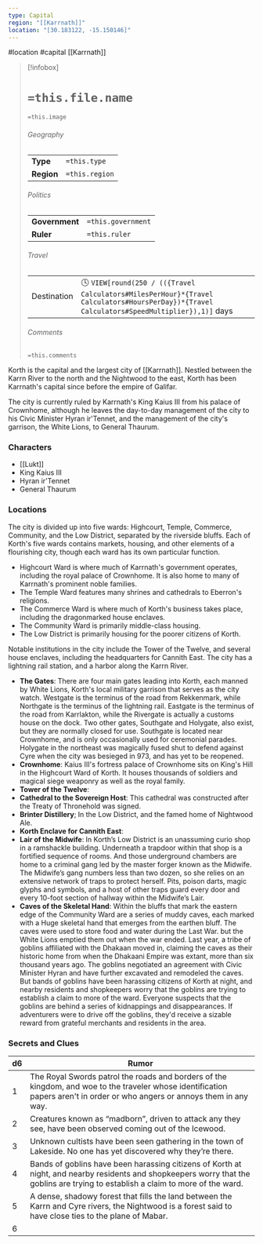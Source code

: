 ```yaml
---
type: Capital
region: "[[Karrnath]]"
location: "[30.183122, -15.150146]"
---
```

 #location #capital [[Karrnath]]

> [!infobox]
> # `=this.file.name`
> `=this.image`
> ###### Geography
> |  |  |
> | ---- | ---- |
> | **Type** | `=this.type` |
> | **Region** | `=this.region` |
> ###### Politics
> |  |  |
> | ---- | ---- |
> | **Government** | `=this.government` |
> | **Ruler** | `=this.ruler` |
> ###### Travel
> |  |  |
> | ---- | ---- |
> | Destination | 🕓 `VIEW[round(250 / (({Travel Calculators#MilesPerHour}*{Travel Calculators#HoursPerDay})*{Travel Calculators#SpeedMultiplier}),1)]` days |
> ###### Comments
> `=this.comments`

Korth is the capital and the largest city of [[Karrnath]]. Nestled between the Karrn River to the north and the Nightwood to the east, Korth has been Karrnath's capital since before the empire of Galifar.

The city is currently ruled by Karrnath's King Kaius III from his palace of Crownhome, although he leaves the day-to-day management of the city to his Civic Minister Hyran ir'Tennet, and the management of the city's garrison, the White Lions, to General Thaurum.

### Characters

* [[Lukt]]
* King Kaius III
* Hyran ir'Tennet
* General Thaurum

### Locations

The city is divided up into five wards: Highcourt, Temple, Commerce, Community, and the Low District, separated by the riverside bluffs. Each of Korth's five wards contains markets, housing, and other elements of a flourishing city, though each ward has its own particular function.

- Highcourt Ward is where much of Karrnath's government operates, including the royal palace of Crownhome. It is also home to many of Karrnath's prominent noble families.
- The Temple Ward features many shrines and cathedrals to Eberron's religions.
- The Commerce Ward is where much of Korth's business takes place, including the dragonmarked house enclaves.
- The Community Ward is primarily middle-class housing.
- The Low District is primarily housing for the poorer citizens of Korth.

Notable institutions in the city include the Tower of the Twelve, and several house enclaves, including the headquarters for Cannith East. The city has a lightning rail station, and a harbor along the Karrn River.

- **The Gates**: There are four main gates leading into Korth, each manned by White Lions, Korth's local military garrison that serves as the city watch. Westgate is the terminus of the road from Rekkenmark, while Northgate is the terminus of the lightning rail. Eastgate is the terminus of the road from Karrlakton, while the Rivergate is actually a customs house on the dock. Two other gates, Southgate and Holygate, also exist, but they are normally closed for use. Southgate is located near Crownhome, and is only occasionally used for ceremonial parades. Holygate in the northeast was magically fused shut to defend against Cyre when the city was besieged in 973, and has yet to be reopened.
- **Crownhome**: Kaius III's fortress palace of Crownhome sits on King's Hill in the Highcourt Ward of Korth. It houses thousands of soldiers and magical siege weaponry as well as the royal family.
- **Tower of the Twelve**:
- **Cathedral to the Sovereign Host**: This cathedral was constructed after the Treaty of Thronehold was signed.
- **Brinter Distillery**; In the Low District, and the famed home of Nightwood Ale.
- **Korth Enclave for Cannith East**:
- **Lair of the Midwife**:  In Korth’s Low District is an unassuming curio shop in a ramshackle building. Underneath a trapdoor within that shop is a fortified sequence of rooms. And those underground chambers are home to a criminal gang led by the master forger known as the Midwife. The Midwife’s gang numbers less than two dozen, so she relies on an extensive network of traps to protect herself. Pits, poison darts, magic glyphs and symbols, and a host of other traps guard every door and every 10-foot section of hallway within the Midwife’s Lair.
- **Caves of the Skeletal Hand**: Within the bluffs that mark the eastern edge of the Community Ward are a series of muddy caves, each marked with a Huge skeletal hand that emerges from the earthen bluff. The caves were used to store food and water during the Last War. but the White Lions emptied them out when the war ended. Last year, a tribe of goblins affiliated with the Dhakaan moved in, claiming the caves as their historic home from when the Dhakaani Empire was extant, more than six thousand years ago.  The goblins negotiated an agreement with Civic Minister Hyran and have further excavated and remodeled the caves. But bands of goblins have been harassing citizens of Korth at night, and nearby residents and shopkeepers worry that the goblins are trying to establish a claim to more of the ward. Everyone suspects that the goblins are behind a series of kidnappings and disappearances. If adventurers were to drive off the goblins, they'd receive a sizable reward from grateful merchants and residents in the area.

### Secrets and Clues

| d6 | Rumor |
| --- | --- |
| 1 | The Royal Swords patrol the roads and borders of the kingdom, and woe to the traveler whose identification papers aren't in order or who angers or annoys them in any way. |
| 2 | Creatures known as “madborn”, driven to attack any they see, have been observed coming out of the Icewood. |
| 3 | Unknown cultists have been seen gathering in the town of Lakeside. No one has yet discovered why they’re there. |
| 4 | Bands of goblins have been harassing citizens of Korth at night, and nearby residents and shopkeepers worry that the goblins are trying to establish a claim to more of the ward. |
| 5 | A dense, shadowy forest that fills the land between the Karrn and Cyre rivers, the Nightwood is a forest said to have close ties to the plane of Mabar. |
| 6 |  |